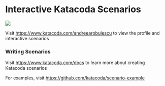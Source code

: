 # Interactive Katacoda Scenarios

[![](http://shields.katacoda.com/katacoda/andreearobulescu/count.svg)](https://www.katacoda.com/andreearobulescu "Get your profile on Katacoda.com")

Visit https://www.katacoda.com/andreearobulescu to view the profile and interactive scenarios

### Writing Scenarios
Visit https://www.katacoda.com/docs to learn more about creating Katacoda scenarios

For examples, visit https://github.com/katacoda/scenario-example
